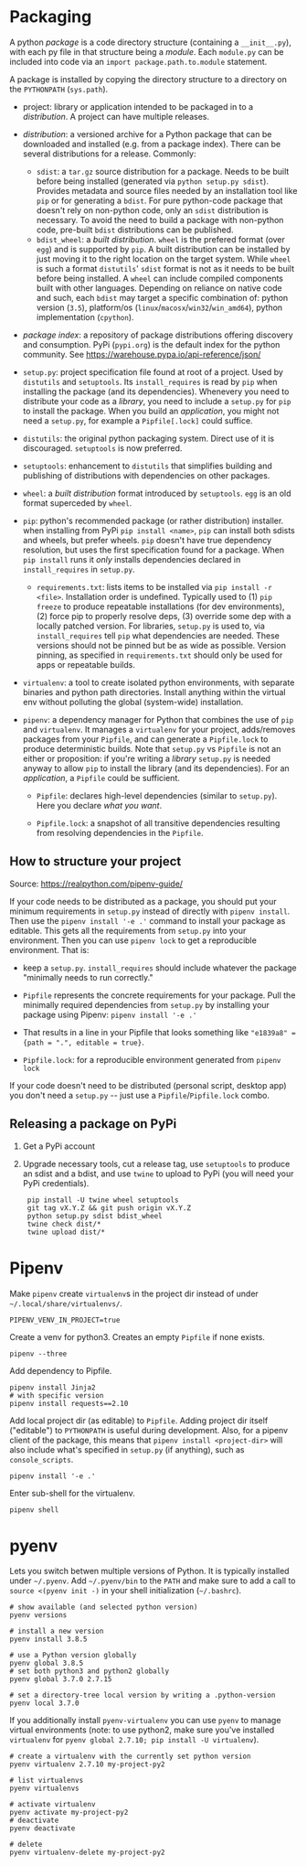 # Packaging
A python *package* is a code directory structure (containing a `__init__.py`),
with each py file in that structure being a *module*. Each `module.py` can be
included into code via an `import package.path.to.module` statement.

A package is installed by copying the directory structure to a directory on the
`PYTHONPATH` (`sys.path`).

- project: library or application intended to be packaged in to a
  *distribution*. A project can have multiple releases.

- *distribution*: a versioned archive for a Python package that can be
  downloaded and installed (e.g. from a package index). There can be several
  distributions for a release. Commonly:
  - `sdist`: a `tar.gz` source distribution for a package. Needs to be built
    before being installed (generated via `python setup.py sdist`). Provides
    metadata and source files needed by an installation tool like `pip` or for
    generating a `bdist`. For pure python-code package that doesn't rely on
    non-python code, only an `sdist` distribution is necessary. To avoid the
    need to build a package with non-python code, pre-built `bdist`
    distributions can be published.
  - `bdist_wheel`: a *built distribution*. `wheel` is the prefered format (over
    `egg`) and is supported by `pip`. A built distribution can be installed by
    just moving it to the right location on the target system. While `wheel` is
    such a format `distutils`' `sdist` format is not as it needs to be built
    before being installed. A `wheel` can include compiled components built with
    other languages. Depending on reliance on native code and such, each `bdist`
    may target a specific combination of: python version (`3.5`), platform/os
    (`linux`/`macosx`/`win32`/`win_amd64`), python implementation (`cpython`).

- *package index*: a repository of package distributions offering discovery and
  consumption. PyPi (`pypi.org`) is the default index for the python community.
  See https://warehouse.pypa.io/api-reference/json/

- `setup.py`: project specification file found at root of a project. Used by
  `distutils` and `setuptools`. Its `install_requires` is read by `pip` when
  installing the package (and its dependencies). Whenevery you need to
  distribute your code as a _library_, you need to include a `setup.py` for
  `pip` to install the package. When you build an _application_, you might not
  need a `setup.py`, for example a `Pipfile[.lock]` could suffice.

- `distutils`: the original python packaging system. Direct use of it is
  discouraged. `setuptools` is now preferred.

- `setuptools`: enhancement to `distutils` that simplifies building and
  publishing of distributions with dependencies on other packages.

- `wheel`: a *built distribution* format introduced by `setuptools`. `egg` is an
  old format superceded by `wheel`.

- `pip`: python's recommended package (or rather distribution) installer. when
  installing from PyPi `pip install <name>`, `pip` can install both sdists and
  wheels, but prefer wheels. `pip` doesn't have true dependency resolution, but
  uses the first specification found for a package. When `pip install` runs it
  *only* installs dependencies declared in `install_requires` in `setup.py`.

  - `requirements.txt`: lists items to be installed via `pip install -r <file>`.
    Installation order is undefined. Typically used to (1) `pip freeze` to
    produce repeatable installations (for dev environments), (2) force pip to
    properly resolve deps, (3) override some dep with a locally patched
    version. For libraries, `setup.py` is used to, via `install_requires` tell
    `pip` what dependencies are needed. These versions should not be pinned but
    be as wide as possible. Version pinning, as specified in `requirements.txt`
    should only be used for apps or repeatable builds.

- `virtualenv`: a tool to create isolated python environments, with separate
  binaries and python path directories. Install anything within the virtual env
  without polluting the global (system-wide) installation.

- `pipenv`: a dependency manager for Python that combines the use of `pip` and
  `virtualenv`. It manages a `virtualenv` for your project, adds/removes
  packages from your `Pipfile`, and can generate a `Pipfile.lock` to produce
  deterministic builds. Note that `setup.py` vs `Pipfile` is not an either or
  proposition: if you're writing a _library_ `setup.py` is needed anyway to
  allow `pip` to install the library (and its dependencies). For an
  _application_, a `Pipfile` could be sufficient.

  - `Pipfile`: declares high-level dependencies (similar to `setup.py`). Here
    you declare *what you want*.

  - `Pipfile.lock`: a snapshot of all transitive dependencies resulting from
    resolving dependencies in the `Pipfile`.


## How to structure your project
Source: https://realpython.com/pipenv-guide/

If your code needs to be distributed as a package, you should put your minimum
requirements in `setup.py` instead of directly with `pipenv install`. Then use
the `pipenv install '-e .'` command to install your package as editable. This
gets all the requirements from `setup.py` into your environment. Then you can
use `pipenv lock` to get a reproducible environment. That is:

- keep a `setup.py`. `install_requires` should include whatever the package
  "minimally needs to run correctly."

- `Pipfile` represents the concrete requirements for your package. Pull the
  minimally required dependencies from `setup.py` by installing your package
  using Pipenv: `pipenv install '-e .'`

- That results in a line in your Pipfile that looks something like
  `"e1839a8" = {path = ".", editable = true}`.

- `Pipfile.lock`: for a reproducible environment generated from `pipenv lock`

If your code doesn't need to be distributed (personal script, desktop app) you
don't need a `setup.py` -- just use a `Pipfile`/`Pipfile.lock` combo.


## Releasing a package on PyPi

1. Get a PyPi account

2. Upgrade necessary tools, cut a release tag, use `setuptools` to produce an
   sdist and a bdist, and use `twine` to upload to PyPi (you will need your PyPi
   credentials).

        pip install -U twine wheel setuptools
        git tag vX.Y.Z && git push origin vX.Y.Z
        python setup.py sdist bdist_wheel
        twine check dist/*
        twine upload dist/*


# Pipenv
Make `pipenv` create `virtualenv`s in the project dir instead of under
`~/.local/share/virtualenvs/`.

    PIPENV_VENV_IN_PROJECT=true

Create a venv for python3. Creates an empty `Pipfile` if none exists.

    pipenv --three

Add dependency to Pipfile.

    pipenv install Jinja2
    # with specific version
    pipenv install requests==2.10

Add local project dir (as editable) to `Pipfile`. Adding project dir itself
("editable") to `PYTHONPATH` is useful during development. Also, for a pipenv
client of the package, this means that `pipenv install <project-dir>` will also
include what's specified in `setup.py` (if anything), such as `console_scripts`.

    pipenv install '-e .'

Enter sub-shell for the virtualenv.

    pipenv shell

# pyenv
Lets you switch betwen multiple versions of Python. It is typically installed
under `~/.pyenv`. Add `~/.pyenv/bin` to the `PATH` and make sure to add a call
to `source <(pyenv init -)` in your shell initialization (`~/.bashrc`).

    # show available (and selected python version)
    pyenv versions

    # install a new version
    pyenv install 3.8.5

    # use a Python version globally
    pyenv global 3.8.5
    # set both python3 and python2 globally
    pyenv global 3.7.0 2.7.15

    # set a directory-tree local version by writing a .python-version
    pyenv local 3.7.0

If you additionally install `pyenv-virtualenv` you can use `pyenv` to manage
virtual environments (note: to use python2, make sure you've installed
`virtualenv` for `pyenv global 2.7.10; pip install -U virtualenv`).


    # create a virtualenv with the currently set python version
    pyenv virtualenv 2.7.10 my-project-py2

    # list virtualenvs
    pyenv virtualenvs

    # activate virtualenv
    pyenv activate my-project-py2
    # deactivate
    pyenv deactivate

    # delete
    pyenv virtualenv-delete my-project-py2
